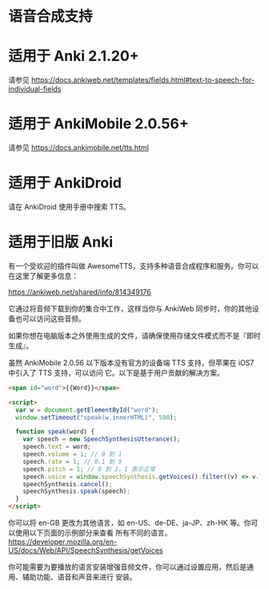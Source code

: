 # 语音合成支持

<h1>适用于 Anki 2.1.20+</h1>

请参见 <https://docs.ankiweb.net/templates/fields.html#text-to-speech-for-individual-fields>

<h1>适用于 AnkiMobile 2.0.56+</h1>

请参见 <https://docs.ankimobile.net/tts.html>

<h1>适用于 AnkiDroid</h1>

请在 AnkiDroid 使用手册中搜索 TTS。

<h1>适用于旧版 Anki</h1>

有一个受欢迎的插件叫做 AwesomeTTS，支持多种语音合成程序和服务。你可以在这里了解更多信息：

<https://ankiweb.net/shared/info/814349176>

它通过将音频下载到你的集合中工作，这样当你与 AnkiWeb 同步时，你的其他设备也可以访问这些音频。

如果你想在电脑版本之外使用生成的文件，请确保使用存储文件模式而不是『即时生成』。

虽然 AnkiMobile 2.0.56 以下版本没有官方的设备端 TTS 支持，但苹果在 iOS7 中引入了 TTS 支持，可以访问
它。以下是基于用户贡献的解决方案。

```html
<span id="word">{{Word}}</span>

<script>
  var w = document.getElementById("word");
  window.setTimeout("speak(w.innerHTML)", 500);

  function speak(word) {
    var speech = new SpeechSynthesisUtterance();
    speech.text = word;
    speech.volume = 1; // 0 到 1
    speech.rate = 1; // 0.1 到 9
    speech.pitch = 1; // 0 到 2，1 表示正常
    speech.voice = window.speechSynthesis.getVoices().filter((v) => v.lang == "en-GB")[0];
    speechSynthesis.cancel();
    speechSynthesis.speak(speech);
  }
</script>
```

你可以将 en-GB 更改为其他语言，如 en-US、de-DE、ja-JP、zh-HK 等。你可以使用以下页面的示例部分来查看
所有不同的语言。<https://developer.mozilla.org/en-US/docs/Web/API/SpeechSynthesis/getVoices>

你可能需要为要播放的语言安装增强音频文件，你可以通过设置应用，然后是通用、辅助功能、语音和声音来进行
安装。
